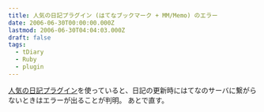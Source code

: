 ```yaml
---
title: 人気の日記プラグイン (はてなブックマーク + MM/Memo) のエラー
date: 2006-06-30T00:00:00.000Z
lastmod: 2006-06-30T04:04:03.000Z
draft: false
tags:
  - tDiary
  - Ruby
  - plugin
---
```


[人気の日記プラグイン](/posts/20051227/p02)を使っていると、日記の更新時にはてなのサーバに繋がらないときはエラーが出ることが判明。 あとで直す。
